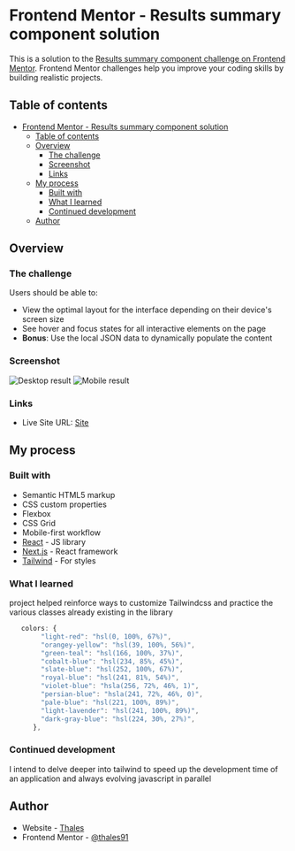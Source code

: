 # Frontend Mentor - Results summary component solution

This is a solution to the [Results summary component challenge on Frontend Mentor](https://www.frontendmentor.io/challenges/results-summary-component-CE_K6s0maV). Frontend Mentor challenges help you improve your coding skills by building realistic projects. 

## Table of contents

- [Frontend Mentor - Results summary component solution](#frontend-mentor---results-summary-component-solution)
  - [Table of contents](#table-of-contents)
  - [Overview](#overview)
    - [The challenge](#the-challenge)
    - [Screenshot](#screenshot)
    - [Links](#links)
  - [My process](#my-process)
    - [Built with](#built-with)
    - [What I learned](#what-i-learned)
    - [Continued development](#continued-development)
  - [Author](#author)
## Overview

### The challenge

Users should be able to:

- View the optimal layout for the interface depending on their device's screen size
- See hover and focus states for all interactive elements on the page
- **Bonus**: Use the local JSON data to dynamically populate the content

### Screenshot

![Desktop result](.screenshot/Desktop.png)
![Mobile result](.screenshot/Mobile.png)

### Links

- Live Site URL: [Site](https://challange-junior.vercel.app/)

## My process

### Built with

- Semantic HTML5 markup
- CSS custom properties
- Flexbox
- CSS Grid
- Mobile-first workflow
- [React](https://reactjs.org/) - JS library
- [Next.js](https://nextjs.org/) - React framework
- [Tailwind](https://tailwindcss.com//) - For styles


### What I learned


project helped reinforce ways to customize Tailwindcss and practice the various classes already existing in the library

```js
   colors: {
        "light-red": "hsl(0, 100%, 67%)",
        "orangey-yellow": "hsl(39, 100%, 56%)",
        "green-teal": "hsl(166, 100%, 37%)",
        "cobalt-blue": "hsl(234, 85%, 45%)",
        "slate-blue": "hsl(252, 100%, 67%)",
        "royal-blue": "hsl(241, 81%, 54%)",
        "violet-blue": "hsla(256, 72%, 46%, 1)",
        "persian-blue": "hsla(241, 72%, 46%, 0)",
        "pale-blue": "hsl(221, 100%, 89%)",
        "light-lavender": "hsl(241, 100%, 89%)",
        "dark-gray-blue": "hsl(224, 30%, 27%)",
      },
```


### Continued development

I intend to delve deeper into tailwind to speed up the development time of an application and always evolving javascript in parallel

## Author

- Website - [Thales](https://thalesdesouzafonseca.com.br/)
- Frontend Mentor - [@thales91](https://www.frontendmentor.io/profile/thales91)


